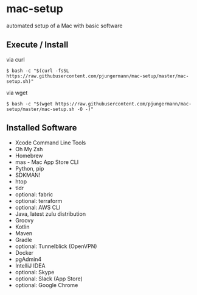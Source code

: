 # mac-setup
automated setup of a Mac with basic software

## Execute / Install
via curl
```
$ bash -c "$(curl -fsSL https://raw.githubusercontent.com/pjungermann/mac-setup/master/mac-setup.sh)"
```

via wget
```
$ bash -c "$(wget https://raw.githubusercontent.com/pjungermann/mac-setup/master/mac-setup.sh -O -)"
```

## Installed Software
* Xcode Command Line Tools
* Oh My Zsh
* Homebrew
* mas - Mac App Store CLI
* Python, pip
* SDKMAN!
* htop
* tldr
* optional: fabric
* optional: terraform
* optional: AWS CLI
* Java, latest zulu distribution
* Groovy
* Kotlin
* Maven
* Gradle
* optional: Tunnelblick (OpenVPN)
* Docker
* pgAdmin4
* IntelliJ IDEA
* optional: Skype
* optional: Slack (App Store)
* optional: Google Chrome
